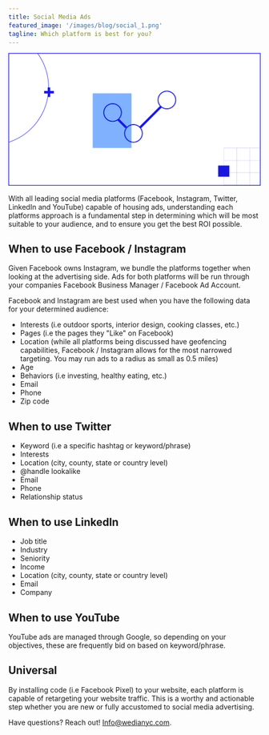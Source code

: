 ```yaml
---
title: Social Media Ads
featured_image: '/images/blog/social_1.png'
tagline: Which platform is best for you?
---
```


![](/images/blog/social_1.png)

With all leading social media platforms (Facebook, Instagram, Twitter, LinkedIn and YouTube) capable of housing ads, understanding each platforms approach is a fundamental step in determining which will be most suitable to your audience, and to ensure you get the best ROI possible. 

## When to use Facebook /  Instagram

Given Facebook owns Instagram, we bundle the platforms together when looking at the advertising side. Ads for both platforms will be run through your companies Facebook Business Manager / Facebook Ad Account. 

Facebook and Instagram are best used when you have the following data for your determined audience: 

- Interests (i.e outdoor sports, interior design, cooking classes, etc.)
- Pages (i.e the pages they "Like" on Facebook)
- Location (while all platforms being discussed have geofencing capabilities, Facebook / Instagram allows for the most narrowed targeting. You may run ads to a radius as small as 0.5 miles)
- Age
- Behaviors (i.e investing, healthy eating, etc.)
- Email
- Phone
- Zip code

## When to use Twitter

- Keyword (i.e a specific hashtag or keyword/phrase)
- Interests
- Location (city, county, state or country level)
- @handle lookalike
- Email
- Phone
- Relationship status

## When to use LinkedIn

- Job title
- Industry
- Seniority
- Income
- Location (city, county, state or country level)
- Email
- Company

## When to use YouTube

YouTube ads are managed through Google, so depending on your objectives, these are frequently bid on based on keyword/phrase.

## Universal

By installing code (i.e Facebook Pixel) to your website, each platform is capable of retargeting your website traffic. This is a worthy and actionable step whether you are new or fully accustomed to social media advertising. 

Have questions? Reach out! Info@wedianyc.com.